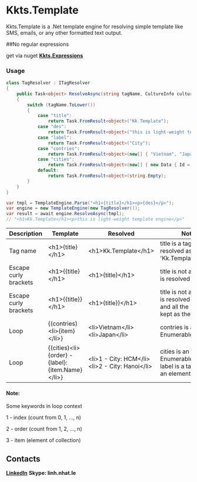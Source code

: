 # Kkts.Template
Kkts.Template is a .Net template engine for resolving simple template like SMS, emails, or any other formatted text output.

##No regular expressions

get via nuget **[Kkts.Expressions](https://www.nuget.org/packages/Kkts.Template/)** 
### Usage
``` csharp
class TagResolver : ITagResolver
{
    public Task<object> ResolveAsync(string tagName, CultureInfo cultureInfo)
    {
        switch (tagName.ToLower())
        {
            case "title":
                return Task.FromResult<object>("Kk.Template");
            case "des":
                return Task.FromResult<object>("this is light-weight template engine");
            case "label":
                return Task.FromResult<object>("City");
            case "contries":
                return Task.FromResult<object>(new[] { "Vietnam", "Japan" });
            case "cities":
                return Task.FromResult<object>(new[] { new Data { Id = 1, Name = "HCM" }, new Data { Id = 2, Name = "Hanoi" } });
            default:
                return Task.FromResult<object>(string.Empty);
        }
    }
}

var tmpl = TemplateEngine.Parse("<h1>{title}</h1><p>{des}</p>");
var engine = new TemplateEngine(new TagResolver());
var result = await engine.ResolveAsync(tmpl);
// "<h1>Kk.Template</h1><p>this is light-weight template engine</p>"
```
|Description|Template|Resolved|Note|
|-------------------|-----------------------------------|-----------------------------------|----------------|
|Tag name|&lt;h1&gt;{title}&lt;/h1&gt;|&lt;h1&gt;Kk.Template&lt;/h1&gt;| title is a tag that is resolved as 'Kk.Template'|
|Escape curly brackets|&lt;h1&gt;{{title}&lt;/h1&gt;|&lt;h1&gt;{title}&lt;/h1&gt;| title is not a tag, "{{" is resolved as '{'|
|Escape curly brackets|&lt;h1&gt;{{title}}&lt;/h1&gt;|&lt;h1&gt;{title}}&lt;/h1&gt;| title is not a tag, "{{" is resolved as '{' and all the '}' are kept as they are|
|Loop|{(contries)&lt;li&gt;{item}&lt;/li&gt;}|&lt;li&gt;Vietnam&lt;/li&gt;&lt;li&gt;Japan&lt;/li&gt;| contries is an Enumerable&lt;string&gt;|
|Loop|{(cities)&lt;li&gt;{order} - {label}: {item.Name}&lt;/li&gt;}|&lt;li&gt;1 - City: HCM&lt;/li&gt;&lt;li&gt;2 - City: Hanoi&lt;/li&gt;| cities is an Enumerable&lt;Data&gt;, label is a tag, item is an element of cities|
  
#### Note:
  Some keywords in loop context
  
  1 - index (count from 0, 1, ..., n)
  
  2 - order (count from 1, 2, ..., n)
  
  3 - item (element of collection)
## Contacts
**[LinkedIn](https://www.linkedin.com/in/linh-le-258417105/)**
**Skype: linh.nhat.le**


